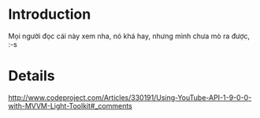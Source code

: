 # Introduction #

Mọi người đọc cái này xem nha, nó khá hay, nhưng mình chưa mò ra được, :-s


# Details #

http://www.codeproject.com/Articles/330191/Using-YouTube-API-1-9-0-0-with-MVVM-Light-Toolkit#_comments